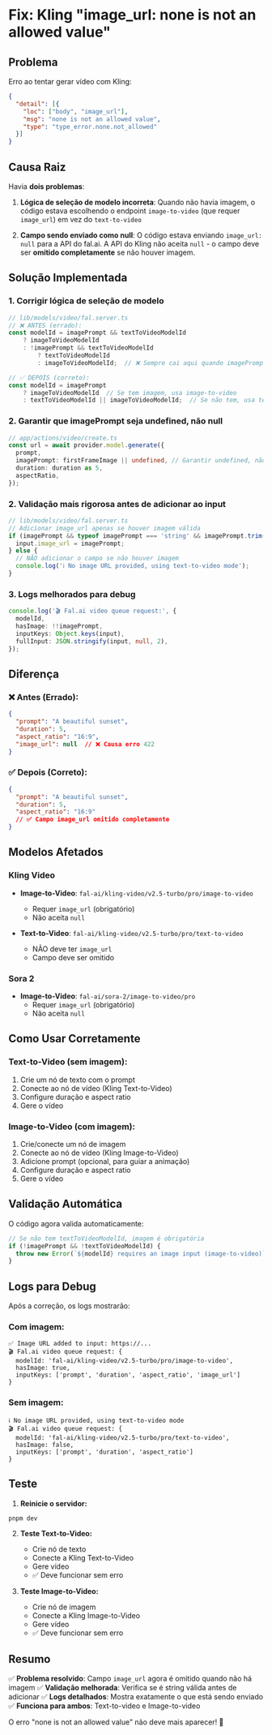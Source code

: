 # Fix: Kling "image_url: none is not an allowed value"

## Problema
Erro ao tentar gerar vídeo com Kling:
```json
{
  "detail": [{
    "loc": ["body", "image_url"],
    "msg": "none is not an allowed value",
    "type": "type_error.none.not_allowed"
  }]
}
```

## Causa Raiz
Havia **dois problemas**:

1. **Lógica de seleção de modelo incorreta**: Quando não havia imagem, o código estava escolhendo o endpoint `image-to-video` (que requer `image_url`) em vez do `text-to-video`

2. **Campo sendo enviado como null**: O código estava enviando `image_url: null` para a API do fal.ai. A API do Kling não aceita `null` - o campo deve ser **omitido completamente** se não houver imagem.

## Solução Implementada

### 1. Corrigir lógica de seleção de modelo
```typescript
// lib/models/video/fal.server.ts
// ❌ ANTES (errado):
const modelId = imagePrompt && textToVideoModelId
    ? imageToVideoModelId
    : !imagePrompt && textToVideoModelId
        ? textToVideoModelId
        : imageToVideoModelId;  // ❌ Sempre cai aqui quando imagePrompt é undefined

// ✅ DEPOIS (correto):
const modelId = imagePrompt
    ? imageToVideoModelId  // Se tem imagem, usa image-to-video
    : textToVideoModelId || imageToVideoModelId;  // Se não tem, usa text-to-video
```

### 2. Garantir que imagePrompt seja undefined, não null
```typescript
// app/actions/video/create.ts
const url = await provider.model.generate({
  prompt,
  imagePrompt: firstFrameImage || undefined, // Garantir undefined, não null
  duration: duration as 5,
  aspectRatio,
});
```

### 2. Validação mais rigorosa antes de adicionar ao input
```typescript
// lib/models/video/fal.server.ts
// Adicionar image_url apenas se houver imagem válida
if (imagePrompt && typeof imagePrompt === 'string' && imagePrompt.trim() !== '') {
  input.image_url = imagePrompt;
} else {
  // NÃO adicionar o campo se não houver imagem
  console.log('ℹ️ No image URL provided, using text-to-video mode');
}
```

### 3. Logs melhorados para debug
```typescript
console.log('🎬 Fal.ai video queue request:', {
  modelId,
  hasImage: !!imagePrompt,
  inputKeys: Object.keys(input),
  fullInput: JSON.stringify(input, null, 2),
});
```

## Diferença

### ❌ Antes (Errado):
```json
{
  "prompt": "A beautiful sunset",
  "duration": 5,
  "aspect_ratio": "16:9",
  "image_url": null  // ❌ Causa erro 422
}
```

### ✅ Depois (Correto):
```json
{
  "prompt": "A beautiful sunset",
  "duration": 5,
  "aspect_ratio": "16:9"
  // ✅ Campo image_url omitido completamente
}
```

## Modelos Afetados

### Kling Video
- **Image-to-Video**: `fal-ai/kling-video/v2.5-turbo/pro/image-to-video`
  - Requer `image_url` (obrigatório)
  - Não aceita `null`
  
- **Text-to-Video**: `fal-ai/kling-video/v2.5-turbo/pro/text-to-video`
  - NÃO deve ter `image_url`
  - Campo deve ser omitido

### Sora 2
- **Image-to-Video**: `fal-ai/sora-2/image-to-video/pro`
  - Requer `image_url` (obrigatório)
  - Não aceita `null`

## Como Usar Corretamente

### Text-to-Video (sem imagem):
1. Crie um nó de texto com o prompt
2. Conecte ao nó de vídeo (Kling Text-to-Video)
3. Configure duração e aspect ratio
4. Gere o vídeo

### Image-to-Video (com imagem):
1. Crie/conecte um nó de imagem
2. Conecte ao nó de vídeo (Kling Image-to-Video)
3. Adicione prompt (opcional, para guiar a animação)
4. Configure duração e aspect ratio
5. Gere o vídeo

## Validação Automática

O código agora valida automaticamente:

```typescript
// Se não tem textToVideoModelId, imagem é obrigatória
if (!imagePrompt && !textToVideoModelId) {
  throw new Error(`${modelId} requires an image input (image-to-video)`);
}
```

## Logs para Debug

Após a correção, os logs mostrarão:

### Com imagem:
```
✅ Image URL added to input: https://...
🎬 Fal.ai video queue request: {
  modelId: 'fal-ai/kling-video/v2.5-turbo/pro/image-to-video',
  hasImage: true,
  inputKeys: ['prompt', 'duration', 'aspect_ratio', 'image_url']
}
```

### Sem imagem:
```
ℹ️ No image URL provided, using text-to-video mode
🎬 Fal.ai video queue request: {
  modelId: 'fal-ai/kling-video/v2.5-turbo/pro/text-to-video',
  hasImage: false,
  inputKeys: ['prompt', 'duration', 'aspect_ratio']
}
```

## Teste

1. **Reinicie o servidor:**
```bash
pnpm dev
```

2. **Teste Text-to-Video:**
   - Crie nó de texto
   - Conecte a Kling Text-to-Video
   - Gere vídeo
   - ✅ Deve funcionar sem erro

3. **Teste Image-to-Video:**
   - Crie nó de imagem
   - Conecte a Kling Image-to-Video
   - Gere vídeo
   - ✅ Deve funcionar sem erro

## Resumo

✅ **Problema resolvido**: Campo `image_url` agora é omitido quando não há imagem
✅ **Validação melhorada**: Verifica se é string válida antes de adicionar
✅ **Logs detalhados**: Mostra exatamente o que está sendo enviado
✅ **Funciona para ambos**: Text-to-video e Image-to-video

O erro "none is not an allowed value" não deve mais aparecer! 🎉
